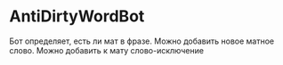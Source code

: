 # AntiDirtyWordBot
Бот определяет, есть ли мат в фразе.
Можно добавить новое матное слово.
Можно добавить к мату слово-исключение
